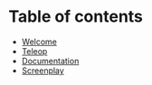 # Table of contents

* [Welcome](README.md)
* [Teleop](teleop.md)
* [Documentation](documentation.md)
* [Screenplay](https://imsdb.com/scripts/Titanic.html)
